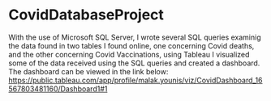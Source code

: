 # CovidDatabaseProject
With the use of Microsoft SQL Server, I wrote several SQL queries examinig the data found in two tables I found online, one concerning Covid deaths, and the other concerning Covid Vaccinations, using Tableau I visualized some of the data received using the SQL queries and created a dashboard.
The dashboard can be viewed in the link below: 
https://public.tableau.com/app/profile/malak.younis/viz/CovidDashboard_16567803481160/Dashboard1#1
